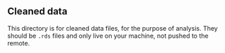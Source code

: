 ## Cleaned data

This directory is for cleaned data files, for the purpose of
analysis. They should be `.rds` files and only live on your machine,
not pushed to the remote.

